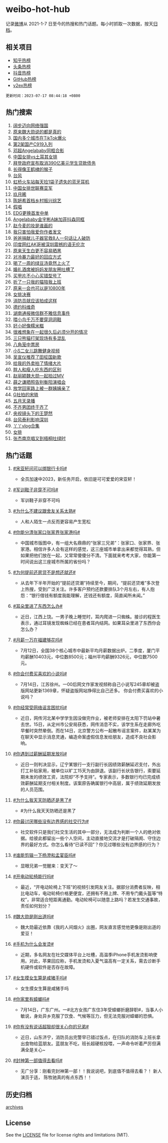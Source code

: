 # weibo-hot-hub

记录[微博](https://www.weibo.com)从 2021-1-7 日至今的热搜和热门话题。每小时抓取一次数据，按天[归档](archives)。

## 相关项目

- [知乎热榜](https://github.com/lonnyzhang423/zhihu-hot-hub)
- [头条热榜](https://github.com/lonnyzhang423/toutiao-hot-hub)
- [抖音热榜](https://github.com/lonnyzhang423/douyin-hot-hub)
- [GitHub热榜](https://github.com/lonnyzhang423/github-hot-hub)
- [v2ex热榜](https://github.com/lonnyzhang423/v2ex-hot-hub)


`更新时间：2023-07-17 08:44:18 +0800`

## 热门搜索

1. [阔步迈向网络强国](https://m.weibo.cn/search?containerid=100103type%3D1%26t%3D10%26q%3D%23%E9%98%94%E6%AD%A5%E8%BF%88%E5%90%91%E7%BD%91%E7%BB%9C%E5%BC%BA%E5%9B%BD%23&stream_entry_id=51&isnewpage=1&extparam=seat%3D1%26stream_entry_id%3D51%26pos%3D0%26c_type%3D51%26dgr%3D0%26filter_type%3Drealtimehot%26cate%3D10103%26display_time%3D1689554656%26pre_seqid%3D1689554656382919712158&luicode=10000011&lfid=106003type%253D25%2526t%253D3%2526disable_hot%253D1%2526filter_type%253Drealtimehot)
1. [原来魏大勋说的都是真的](https://m.weibo.cn/search?containerid=100103type%3D1%26t%3D10%26q%3D%23%E5%8E%9F%E6%9D%A5%E9%AD%8F%E5%A4%A7%E5%8B%8B%E8%AF%B4%E7%9A%84%E9%83%BD%E6%98%AF%E7%9C%9F%E7%9A%84%23&stream_entry_id=31&isnewpage=1&extparam=seat%3D1%26stream_entry_id%3D31%26flag%3D2%26c_type%3D31%26filter_type%3Drealtimehot%26lcate%3D5001%26realpos%3D1%26pos%3D0%26q%3D%2523%25E5%258E%259F%25E6%259D%25A5%25E9%25AD%258F%25E5%25A4%25A7%25E5%258B%258B%25E8%25AF%25B4%25E7%259A%2584%25E9%2583%25BD%25E6%2598%25AF%25E7%259C%259F%25E7%259A%2584%2523%26dgr%3D0%26band_rank%3D1%26cate%3D5001%26display_time%3D1689554656%26pre_seqid%3D1689554656382919712158&luicode=10000011&lfid=106003type%253D25%2526t%253D3%2526disable_hot%253D1%2526filter_type%253Drealtimehot)
1. [国内多个城市在TikTok爆火](https://m.weibo.cn/search?containerid=100103type%3D1%26t%3D10%26q%3D%23%E5%9B%BD%E5%86%85%E5%A4%9A%E4%B8%AA%E5%9F%8E%E5%B8%82%E5%9C%A8TikTok%E7%88%86%E7%81%AB%23&stream_entry_id=31&isnewpage=1&extparam=seat%3D1%26stream_entry_id%3D31%26flag%3D1%26c_type%3D31%26filter_type%3Drealtimehot%26lcate%3D5001%26realpos%3D2%26pos%3D1%26q%3D%2523%25E5%259B%25BD%25E5%2586%2585%25E5%25A4%259A%25E4%25B8%25AA%25E5%259F%258E%25E5%25B8%2582%25E5%259C%25A8TikTok%25E7%2588%2586%25E7%2581%25AB%2523%26dgr%3D0%26band_rank%3D2%26cate%3D5001%26display_time%3D1689554656%26pre_seqid%3D1689554656382919712158&luicode=10000011&lfid=106003type%253D25%2526t%253D3%2526disable_hot%253D1%2526filter_type%253Drealtimehot)
1. [第2架国产C919入列](https://m.weibo.cn/search?containerid=100103type%3D1%26t%3D10%26q%3D%23%E7%AC%AC2%E6%9E%B6%E5%9B%BD%E4%BA%A7C919%E5%85%A5%E5%88%97%23&stream_entry_id=31&isnewpage=1&extparam=seat%3D1%26stream_entry_id%3D31%26flag%3D0%26c_type%3D31%26filter_type%3Drealtimehot%26lcate%3D5001%26realpos%3D3%26pos%3D2%26q%3D%2523%25E7%25AC%25AC2%25E6%259E%25B6%25E5%259B%25BD%25E4%25BA%25A7C919%25E5%2585%25A5%25E5%2588%2597%2523%26dgr%3D0%26band_rank%3D3%26cate%3D5001%26display_time%3D1689554656%26pre_seqid%3D1689554656382919712158&luicode=10000011&lfid=106003type%253D25%2526t%253D3%2526disable_hot%253D1%2526filter_type%253Drealtimehot)
1. [邓超Angelababy同框合影](https://m.weibo.cn/search?containerid=100103type%3D1%26t%3D10%26q%3D%23%E9%82%93%E8%B6%85Angelababy%E5%90%8C%E6%A1%86%E5%90%88%E5%BD%B1%23&stream_entry_id=31&isnewpage=1&extparam=seat%3D1%26stream_entry_id%3D31%26flag%3D1%26c_type%3D31%26filter_type%3Drealtimehot%26lcate%3D5001%26realpos%3D4%26pos%3D3%26q%3D%2523%25E9%2582%2593%25E8%25B6%2585Angelababy%25E5%2590%258C%25E6%25A1%2586%25E5%2590%2588%25E5%25BD%25B1%2523%26dgr%3D0%26band_rank%3D4%26cate%3D5001%26display_time%3D1689554656%26pre_seqid%3D1689554656382919712158&luicode=10000011&lfid=106003type%253D25%2526t%253D3%2526disable_hot%253D1%2526filter_type%253Drealtimehot)
1. [中国女排vs土耳其女排](https://m.weibo.cn/search?containerid=100103type%3D1%26t%3D10%26q%3D%23%E4%B8%AD%E5%9B%BD%E5%A5%B3%E6%8E%92vs%E5%9C%9F%E8%80%B3%E5%85%B6%E5%A5%B3%E6%8E%92%23&stream_entry_id=31&isnewpage=1&extparam=seat%3D1%26stream_entry_id%3D31%26flag%3D0%26c_type%3D31%26filter_type%3Drealtimehot%26lcate%3D5001%26realpos%3D5%26pos%3D4%26q%3D%2523%25E4%25B8%25AD%25E5%259B%25BD%25E5%25A5%25B3%25E6%258E%2592vs%25E5%259C%259F%25E8%2580%25B3%25E5%2585%25B6%25E5%25A5%25B3%25E6%258E%2592%2523%26dgr%3D0%26band_rank%3D5%26cate%3D5001%26display_time%3D1689554656%26pre_seqid%3D1689554656382919712158&luicode=10000011&lfid=106003type%253D25%2526t%253D3%2526disable_hot%253D1%2526filter_type%253Drealtimehot)
1. [拜登政府宣布取消390亿美元学生贷款债务](https://m.weibo.cn/search?containerid=100103type%3D1%26t%3D10%26q%3D%23%E6%8B%9C%E7%99%BB%E6%94%BF%E5%BA%9C%E5%AE%A3%E5%B8%83%E5%8F%96%E6%B6%88390%E4%BA%BF%E7%BE%8E%E5%85%83%E5%AD%A6%E7%94%9F%E8%B4%B7%E6%AC%BE%E5%80%BA%E5%8A%A1%23&stream_entry_id=31&isnewpage=1&extparam=seat%3D1%26stream_entry_id%3D31%26flag%3D2%26c_type%3D31%26filter_type%3Drealtimehot%26lcate%3D5001%26realpos%3D6%26pos%3D5%26q%3D%2523%25E6%258B%259C%25E7%2599%25BB%25E6%2594%25BF%25E5%25BA%259C%25E5%25AE%25A3%25E5%25B8%2583%25E5%258F%2596%25E6%25B6%2588390%25E4%25BA%25BF%25E7%25BE%258E%25E5%2585%2583%25E5%25AD%25A6%25E7%2594%259F%25E8%25B4%25B7%25E6%25AC%25BE%25E5%2580%25BA%25E5%258A%25A1%2523%26dgr%3D0%26band_rank%3D6%26cate%3D5001%26display_time%3D1689554656%26pre_seqid%3D1689554656382919712158&luicode=10000011&lfid=106003type%253D25%2526t%253D3%2526disable_hot%253D1%2526filter_type%253Drealtimehot)
1. [长得像王鹤棣的猴子](https://m.weibo.cn/search?containerid=100103type%3D1%26t%3D10%26q%3D%23%E9%95%BF%E5%BE%97%E5%83%8F%E7%8E%8B%E9%B9%A4%E6%A3%A3%E7%9A%84%E7%8C%B4%E5%AD%90%23&stream_entry_id=31&isnewpage=1&extparam=seat%3D1%26stream_entry_id%3D31%26flag%3D1%26c_type%3D31%26filter_type%3Drealtimehot%26lcate%3D5001%26realpos%3D7%26pos%3D6%26q%3D%2523%25E9%2595%25BF%25E5%25BE%2597%25E5%2583%258F%25E7%258E%258B%25E9%25B9%25A4%25E6%25A3%25A3%25E7%259A%2584%25E7%258C%25B4%25E5%25AD%2590%2523%26dgr%3D0%26band_rank%3D7%26cate%3D5001%26display_time%3D1689554656%26pre_seqid%3D1689554656382919712158&luicode=10000011&lfid=106003type%253D25%2526t%253D3%2526disable_hot%253D1%2526filter_type%253Drealtimehot)
1. [台风](https://m.weibo.cn/search?containerid=100103type%3D1%26t%3D10%26q%3D%E5%8F%B0%E9%A3%8E&stream_entry_id=31&isnewpage=1&extparam=seat%3D1%26stream_entry_id%3D31%26flag%3D1%26c_type%3D31%26filter_type%3Drealtimehot%26lcate%3D5001%26realpos%3D8%26pos%3D7%26q%3D%25E5%258F%25B0%25E9%25A3%258E%26dgr%3D0%26band_rank%3D8%26cate%3D5001%26display_time%3D1689554656%26pre_seqid%3D1689554656382919712158&luicode=10000011&lfid=106003type%253D25%2526t%253D3%2526disable_hot%253D1%2526filter_type%253Drealtimehot)
1. [虹桥火车站每天捡1袋子遗失的蓝牙耳机](https://m.weibo.cn/search?containerid=100103type%3D1%26t%3D10%26q%3D%23%E8%99%B9%E6%A1%A5%E7%81%AB%E8%BD%A6%E7%AB%99%E6%AF%8F%E5%A4%A9%E6%8D%A11%E8%A2%8B%E5%AD%90%E9%81%97%E5%A4%B1%E7%9A%84%E8%93%9D%E7%89%99%E8%80%B3%E6%9C%BA%23&stream_entry_id=31&isnewpage=1&extparam=seat%3D1%26stream_entry_id%3D31%26flag%3D0%26c_type%3D31%26filter_type%3Drealtimehot%26lcate%3D5001%26realpos%3D9%26pos%3D8%26q%3D%2523%25E8%2599%25B9%25E6%25A1%25A5%25E7%2581%25AB%25E8%25BD%25A6%25E7%25AB%2599%25E6%25AF%258F%25E5%25A4%25A9%25E6%258D%25A11%25E8%25A2%258B%25E5%25AD%2590%25E9%2581%2597%25E5%25A4%25B1%25E7%259A%2584%25E8%2593%259D%25E7%2589%2599%25E8%2580%25B3%25E6%259C%25BA%2523%26dgr%3D0%26band_rank%3D9%26cate%3D5001%26display_time%3D1689554656%26pre_seqid%3D1689554656382919712158&luicode=10000011&lfid=106003type%253D25%2526t%253D3%2526disable_hot%253D1%2526filter_type%253Drealtimehot)
1. [中国女排世联赛亚军](https://m.weibo.cn/search?containerid=100103type%3D1%26t%3D10%26q%3D%23%E4%B8%AD%E5%9B%BD%E5%A5%B3%E6%8E%92%E4%B8%96%E8%81%94%E8%B5%9B%E4%BA%9A%E5%86%9B%23&stream_entry_id=31&isnewpage=1&extparam=seat%3D1%26stream_entry_id%3D31%26flag%3D1%26c_type%3D31%26filter_type%3Drealtimehot%26lcate%3D5001%26realpos%3D10%26pos%3D9%26q%3D%2523%25E4%25B8%25AD%25E5%259B%25BD%25E5%25A5%25B3%25E6%258E%2592%25E4%25B8%2596%25E8%2581%2594%25E8%25B5%259B%25E4%25BA%259A%25E5%2586%259B%2523%26dgr%3D0%26band_rank%3D10%26cate%3D5001%26display_time%3D1689554656%26pre_seqid%3D1689554656382919712158&luicode=10000011&lfid=106003type%253D25%2526t%253D3%2526disable_hot%253D1%2526filter_type%253Drealtimehot)
1. [玖月晞](https://m.weibo.cn/search?containerid=100103type%3D1%26t%3D10%26q%3D%E7%8E%96%E6%9C%88%E6%99%9E&stream_entry_id=31&isnewpage=1&extparam=seat%3D1%26stream_entry_id%3D31%26flag%3D1%26c_type%3D31%26filter_type%3Drealtimehot%26lcate%3D5001%26realpos%3D11%26pos%3D10%26q%3D%25E7%258E%2596%25E6%259C%2588%25E6%2599%259E%26dgr%3D0%26band_rank%3D11%26cate%3D5001%26display_time%3D1689554656%26pre_seqid%3D1689554656382919712158&luicode=10000011&lfid=106003type%253D25%2526t%253D3%2526disable_hot%253D1%2526filter_type%253Drealtimehot)
1. [陈妍希首档乡村振兴综艺](https://m.weibo.cn/search?containerid=100103type%3D1%26t%3D10%26q%3D%23%E9%99%88%E5%A6%8D%E5%B8%8C%E9%A6%96%E6%A1%A3%E4%B9%A1%E6%9D%91%E6%8C%AF%E5%85%B4%E7%BB%BC%E8%89%BA%23&stream_entry_id=31&isnewpage=1&extparam=seat%3D1%26stream_entry_id%3D31%26flag%3D1%26c_type%3D31%26filter_type%3Drealtimehot%26lcate%3D5001%26realpos%3D12%26pos%3D11%26q%3D%2523%25E9%2599%2588%25E5%25A6%258D%25E5%25B8%258C%25E9%25A6%2596%25E6%25A1%25A3%25E4%25B9%25A1%25E6%259D%2591%25E6%258C%25AF%25E5%2585%25B4%25E7%25BB%25BC%25E8%2589%25BA%2523%26dgr%3D0%26band_rank%3D12%26cate%3D5001%26display_time%3D1689554656%26pre_seqid%3D1689554656382919712158&luicode=10000011&lfid=106003type%253D25%2526t%253D3%2526disable_hot%253D1%2526filter_type%253Drealtimehot)
1. [假唱](https://m.weibo.cn/search?containerid=100103type%3D1%26t%3D10%26q%3D%E5%81%87%E5%94%B1&stream_entry_id=31&isnewpage=1&extparam=seat%3D1%26stream_entry_id%3D31%26flag%3D2%26c_type%3D31%26filter_type%3Drealtimehot%26lcate%3D5001%26realpos%3D13%26pos%3D12%26q%3D%25E5%2581%2587%25E5%2594%25B1%26dgr%3D0%26band_rank%3D13%26cate%3D5001%26display_time%3D1689554656%26pre_seqid%3D1689554656382919712158&luicode=10000011&lfid=106003type%253D25%2526t%253D3%2526disable_hot%253D1%2526filter_type%253Drealtimehot)
1. [EDG更换首发中单](https://m.weibo.cn/search?containerid=100103type%3D1%26t%3D10%26q%3D%23EDG%E6%9B%B4%E6%8D%A2%E9%A6%96%E5%8F%91%E4%B8%AD%E5%8D%95%23&stream_entry_id=31&isnewpage=1&extparam=seat%3D1%26stream_entry_id%3D31%26flag%3D1%26c_type%3D31%26filter_type%3Drealtimehot%26lcate%3D5001%26realpos%3D14%26pos%3D13%26q%3D%2523EDG%25E6%259B%25B4%25E6%258D%25A2%25E9%25A6%2596%25E5%258F%2591%25E4%25B8%25AD%25E5%258D%2595%2523%26dgr%3D0%26band_rank%3D14%26cate%3D5001%26display_time%3D1689554656%26pre_seqid%3D1689554656382919712158&luicode=10000011&lfid=106003type%253D25%2526t%253D3%2526disable_hot%253D1%2526filter_type%253Drealtimehot)
1. [Angelababy金宇彬A妹加菲抖森同框](https://m.weibo.cn/search?containerid=100103type%3D1%26t%3D10%26q%3D%23Angelababy%E9%87%91%E5%AE%87%E5%BD%ACA%E5%A6%B9%E5%8A%A0%E8%8F%B2%E6%8A%96%E6%A3%AE%E5%90%8C%E6%A1%86%23&stream_entry_id=31&isnewpage=1&extparam=seat%3D1%26stream_entry_id%3D31%26flag%3D1%26c_type%3D31%26filter_type%3Drealtimehot%26lcate%3D5001%26realpos%3D15%26pos%3D14%26q%3D%2523Angelababy%25E9%2587%2591%25E5%25AE%2587%25E5%25BD%25ACA%25E5%25A6%25B9%25E5%258A%25A0%25E8%258F%25B2%25E6%258A%2596%25E6%25A3%25AE%25E5%2590%258C%25E6%25A1%2586%2523%26dgr%3D0%26band_rank%3D15%26cate%3D5001%26display_time%3D1689554656%26pre_seqid%3D1689554656382919712158&luicode=10000011&lfid=106003type%253D25%2526t%253D3%2526disable_hot%253D1%2526filter_type%253Drealtimehot)
1. [赵今麦的妆是谁画的](https://m.weibo.cn/search?containerid=100103type%3D1%26t%3D10%26q%3D%E8%B5%B5%E4%BB%8A%E9%BA%A6%E7%9A%84%E5%A6%86%E6%98%AF%E8%B0%81%E7%94%BB%E7%9A%84&stream_entry_id=31&isnewpage=1&extparam=seat%3D1%26stream_entry_id%3D31%26flag%3D0%26c_type%3D31%26filter_type%3Drealtimehot%26lcate%3D5001%26realpos%3D16%26pos%3D15%26q%3D%25E8%25B5%25B5%25E4%25BB%258A%25E9%25BA%25A6%25E7%259A%2584%25E5%25A6%2586%25E6%2598%25AF%25E8%25B0%2581%25E7%2594%25BB%25E7%259A%2584%26dgr%3D0%26band_rank%3D16%26cate%3D5001%26display_time%3D1689554656%26pre_seqid%3D1689554656382919712158&luicode=10000011&lfid=106003type%253D25%2526t%253D3%2526disable_hot%253D1%2526filter_type%253Drealtimehot)
1. [我只害怕我爱你作者发文](https://m.weibo.cn/search?containerid=100103type%3D1%26t%3D10%26q%3D%23%E6%88%91%E5%8F%AA%E5%AE%B3%E6%80%95%E6%88%91%E7%88%B1%E4%BD%A0%E4%BD%9C%E8%80%85%E5%8F%91%E6%96%87%23&stream_entry_id=31&isnewpage=1&extparam=seat%3D1%26stream_entry_id%3D31%26flag%3D1%26c_type%3D31%26filter_type%3Drealtimehot%26lcate%3D5001%26realpos%3D17%26pos%3D16%26q%3D%2523%25E6%2588%2591%25E5%258F%25AA%25E5%25AE%25B3%25E6%2580%2595%25E6%2588%2591%25E7%2588%25B1%25E4%25BD%25A0%25E4%25BD%259C%25E8%2580%2585%25E5%258F%2591%25E6%2596%2587%2523%26dgr%3D0%26band_rank%3D17%26cate%3D5001%26display_time%3D1689554656%26pre_seqid%3D1689554656382919712158&luicode=10000011&lfid=106003type%253D25%2526t%253D3%2526disable_hot%253D1%2526filter_type%253Drealtimehot)
1. [爸爸捐献儿子器官救8人一句话让人破防](https://m.weibo.cn/search?containerid=100103type%3D1%26t%3D10%26q%3D%23%E7%88%B8%E7%88%B8%E6%8D%90%E7%8C%AE%E5%84%BF%E5%AD%90%E5%99%A8%E5%AE%98%E6%95%918%E4%BA%BA%E4%B8%80%E5%8F%A5%E8%AF%9D%E8%AE%A9%E4%BA%BA%E7%A0%B4%E9%98%B2%23&stream_entry_id=31&isnewpage=1&extparam=seat%3D1%26stream_entry_id%3D31%26flag%3D32768%26c_type%3D31%26filter_type%3Drealtimehot%26lcate%3D5001%26realpos%3D18%26pos%3D17%26q%3D%2523%25E7%2588%25B8%25E7%2588%25B8%25E6%258D%2590%25E7%258C%25AE%25E5%2584%25BF%25E5%25AD%2590%25E5%2599%25A8%25E5%25AE%2598%25E6%2595%25918%25E4%25BA%25BA%25E4%25B8%2580%25E5%258F%25A5%25E8%25AF%259D%25E8%25AE%25A9%25E4%25BA%25BA%25E7%25A0%25B4%25E9%2598%25B2%2523%26dgr%3D0%26band_rank%3D18%26cate%3D5001%26display_time%3D1689554656%26pre_seqid%3D1689554656382919712158&luicode=10000011&lfid=106003type%253D25%2526t%253D3%2526disable_hot%253D1%2526filter_type%253Drealtimehot)
1. [印度网红AK哥被深圳震撼的语无伦次](https://m.weibo.cn/search?containerid=100103type%3D1%26t%3D10%26q%3D%E5%8D%B0%E5%BA%A6%E7%BD%91%E7%BA%A2AK%E5%93%A5%E8%A2%AB%E6%B7%B1%E5%9C%B3%E9%9C%87%E6%92%BC%E7%9A%84%E8%AF%AD%E6%97%A0%E4%BC%A6%E6%AC%A1&stream_entry_id=31&isnewpage=1&extparam=seat%3D1%26stream_entry_id%3D31%26flag%3D0%26c_type%3D31%26filter_type%3Drealtimehot%26lcate%3D5001%26realpos%3D19%26pos%3D18%26q%3D%25E5%258D%25B0%25E5%25BA%25A6%25E7%25BD%2591%25E7%25BA%25A2AK%25E5%2593%25A5%25E8%25A2%25AB%25E6%25B7%25B1%25E5%259C%25B3%25E9%259C%2587%25E6%2592%25BC%25E7%259A%2584%25E8%25AF%25AD%25E6%2597%25A0%25E4%25BC%25A6%25E6%25AC%25A1%26dgr%3D0%26band_rank%3D19%26cate%3D5001%26display_time%3D1689554656%26pre_seqid%3D1689554656382919712158&luicode=10000011&lfid=106003type%253D25%2526t%253D3%2526disable_hot%253D1%2526filter_type%253Drealtimehot)
1. [原来天生白更不容易晒黑](https://m.weibo.cn/search?containerid=100103type%3D1%26t%3D10%26q%3D%23%E5%8E%9F%E6%9D%A5%E5%A4%A9%E7%94%9F%E7%99%BD%E6%9B%B4%E4%B8%8D%E5%AE%B9%E6%98%93%E6%99%92%E9%BB%91%23&stream_entry_id=31&isnewpage=1&extparam=seat%3D1%26stream_entry_id%3D31%26flag%3D1%26c_type%3D31%26filter_type%3Drealtimehot%26lcate%3D5001%26realpos%3D20%26pos%3D19%26q%3D%2523%25E5%258E%259F%25E6%259D%25A5%25E5%25A4%25A9%25E7%2594%259F%25E7%2599%25BD%25E6%259B%25B4%25E4%25B8%258D%25E5%25AE%25B9%25E6%2598%2593%25E6%2599%2592%25E9%25BB%2591%2523%26dgr%3D0%26band_rank%3D20%26cate%3D5001%26display_time%3D1689554656%26pre_seqid%3D1689554656382919712158&luicode=10000011&lfid=106003type%253D25%2526t%253D3%2526disable_hot%253D1%2526filter_type%253Drealtimehot)
1. [对冷暴力最好的回应方式](https://m.weibo.cn/search?containerid=100103type%3D1%26t%3D10%26q%3D%E5%AF%B9%E5%86%B7%E6%9A%B4%E5%8A%9B%E6%9C%80%E5%A5%BD%E7%9A%84%E5%9B%9E%E5%BA%94%E6%96%B9%E5%BC%8F&stream_entry_id=31&isnewpage=1&extparam=seat%3D1%26stream_entry_id%3D31%26flag%3D0%26c_type%3D31%26filter_type%3Drealtimehot%26lcate%3D5001%26realpos%3D21%26pos%3D20%26q%3D%25E5%25AF%25B9%25E5%2586%25B7%25E6%259A%25B4%25E5%258A%259B%25E6%259C%2580%25E5%25A5%25BD%25E7%259A%2584%25E5%259B%259E%25E5%25BA%2594%25E6%2596%25B9%25E5%25BC%258F%26dgr%3D0%26band_rank%3D21%26cate%3D5001%26display_time%3D1689554656%26pre_seqid%3D1689554656382919712158&luicode=10000011&lfid=106003type%253D25%2526t%253D3%2526disable_hot%253D1%2526filter_type%253Drealtimehot)
1. [喝了一周的绿豆汤竟然上火了](https://m.weibo.cn/search?containerid=100103type%3D1%26t%3D10%26q%3D%23%E5%96%9D%E4%BA%86%E4%B8%80%E5%91%A8%E7%9A%84%E7%BB%BF%E8%B1%86%E6%B1%A4%E7%AB%9F%E7%84%B6%E4%B8%8A%E7%81%AB%E4%BA%86%23&stream_entry_id=31&isnewpage=1&extparam=seat%3D1%26stream_entry_id%3D31%26flag%3D1%26c_type%3D31%26filter_type%3Drealtimehot%26lcate%3D5001%26realpos%3D22%26pos%3D21%26q%3D%2523%25E5%2596%259D%25E4%25BA%2586%25E4%25B8%2580%25E5%2591%25A8%25E7%259A%2584%25E7%25BB%25BF%25E8%25B1%2586%25E6%25B1%25A4%25E7%25AB%259F%25E7%2584%25B6%25E4%25B8%258A%25E7%2581%25AB%25E4%25BA%2586%2523%26dgr%3D0%26band_rank%3D22%26cate%3D5001%26display_time%3D1689554656%26pre_seqid%3D1689554656382919712158&luicode=10000011&lfid=106003type%253D25%2526t%253D3%2526disable_hot%253D1%2526filter_type%253Drealtimehot)
1. [婚礼酒席被妈妈发朋友圈吐槽了](https://m.weibo.cn/search?containerid=100103type%3D1%26t%3D10%26q%3D%23%E5%A9%9A%E7%A4%BC%E9%85%92%E5%B8%AD%E8%A2%AB%E5%A6%88%E5%A6%88%E5%8F%91%E6%9C%8B%E5%8F%8B%E5%9C%88%E5%90%90%E6%A7%BD%E4%BA%86%23&stream_entry_id=31&isnewpage=1&extparam=seat%3D1%26stream_entry_id%3D31%26flag%3D1%26c_type%3D31%26filter_type%3Drealtimehot%26lcate%3D5001%26realpos%3D23%26pos%3D22%26q%3D%2523%25E5%25A9%259A%25E7%25A4%25BC%25E9%2585%2592%25E5%25B8%25AD%25E8%25A2%25AB%25E5%25A6%2588%25E5%25A6%2588%25E5%258F%2591%25E6%259C%258B%25E5%258F%258B%25E5%259C%2588%25E5%2590%2590%25E6%25A7%25BD%25E4%25BA%2586%2523%26dgr%3D0%26band_rank%3D23%26cate%3D5001%26display_time%3D1689554656%26pre_seqid%3D1689554656382919712158&luicode=10000011&lfid=106003type%253D25%2526t%253D3%2526disable_hot%253D1%2526filter_type%253Drealtimehot)
1. [买甲片不小心买错型号了](https://m.weibo.cn/search?containerid=100103type%3D1%26t%3D10%26q%3D%23%E4%B9%B0%E7%94%B2%E7%89%87%E4%B8%8D%E5%B0%8F%E5%BF%83%E4%B9%B0%E9%94%99%E5%9E%8B%E5%8F%B7%E4%BA%86%23&stream_entry_id=31&isnewpage=1&extparam=seat%3D1%26stream_entry_id%3D31%26flag%3D1%26c_type%3D31%26filter_type%3Drealtimehot%26lcate%3D5001%26realpos%3D24%26pos%3D23%26q%3D%2523%25E4%25B9%25B0%25E7%2594%25B2%25E7%2589%2587%25E4%25B8%258D%25E5%25B0%258F%25E5%25BF%2583%25E4%25B9%25B0%25E9%2594%2599%25E5%259E%258B%25E5%258F%25B7%25E4%25BA%2586%2523%26dgr%3D0%26band_rank%3D24%26cate%3D5001%26display_time%3D1689554656%26pre_seqid%3D1689554656382919712158&luicode=10000011&lfid=106003type%253D25%2526t%253D3%2526disable_hot%253D1%2526filter_type%253Drealtimehot)
1. [折了一只我的猫陪我上班](https://m.weibo.cn/search?containerid=100103type%3D1%26t%3D10%26q%3D%23%E6%8A%98%E4%BA%86%E4%B8%80%E5%8F%AA%E6%88%91%E7%9A%84%E7%8C%AB%E9%99%AA%E6%88%91%E4%B8%8A%E7%8F%AD%23&stream_entry_id=31&isnewpage=1&extparam=seat%3D1%26stream_entry_id%3D31%26flag%3D1%26c_type%3D31%26filter_type%3Drealtimehot%26lcate%3D5001%26realpos%3D25%26pos%3D24%26q%3D%2523%25E6%258A%2598%25E4%25BA%2586%25E4%25B8%2580%25E5%258F%25AA%25E6%2588%2591%25E7%259A%2584%25E7%258C%25AB%25E9%2599%25AA%25E6%2588%2591%25E4%25B8%258A%25E7%258F%25AD%2523%26dgr%3D0%26band_rank%3D25%26cate%3D5001%26display_time%3D1689554656%26pre_seqid%3D1689554656382919712158&luicode=10000011&lfid=106003type%253D25%2526t%253D3%2526disable_hot%253D1%2526filter_type%253Drealtimehot)
1. [原来一会也可以是10800年](https://m.weibo.cn/search?containerid=100103type%3D1%26t%3D10%26q%3D%23%E5%8E%9F%E6%9D%A5%E4%B8%80%E4%BC%9A%E4%B9%9F%E5%8F%AF%E4%BB%A5%E6%98%AF10800%E5%B9%B4%23&stream_entry_id=31&isnewpage=1&extparam=seat%3D1%26stream_entry_id%3D31%26flag%3D1%26c_type%3D31%26filter_type%3Drealtimehot%26lcate%3D5001%26realpos%3D26%26pos%3D25%26q%3D%2523%25E5%258E%259F%25E6%259D%25A5%25E4%25B8%2580%25E4%25BC%259A%25E4%25B9%259F%25E5%258F%25AF%25E4%25BB%25A5%25E6%2598%25AF10800%25E5%25B9%25B4%2523%26dgr%3D0%26band_rank%3D26%26cate%3D5001%26display_time%3D1689554656%26pre_seqid%3D1689554656382919712158&luicode=10000011&lfid=106003type%253D25%2526t%253D3%2526disable_hot%253D1%2526filter_type%253Drealtimehot)
1. [女排决赛](https://m.weibo.cn/search?containerid=100103type%3D1%26t%3D10%26q%3D%E5%A5%B3%E6%8E%92%E5%86%B3%E8%B5%9B&stream_entry_id=31&isnewpage=1&extparam=seat%3D1%26stream_entry_id%3D31%26flag%3D1%26c_type%3D31%26filter_type%3Drealtimehot%26lcate%3D5001%26realpos%3D27%26pos%3D26%26q%3D%25E5%25A5%25B3%25E6%258E%2592%25E5%2586%25B3%25E8%25B5%259B%26dgr%3D0%26band_rank%3D27%26cate%3D5001%26display_time%3D1689554656%26pre_seqid%3D1689554656382919712158&luicode=10000011&lfid=106003type%253D25%2526t%253D3%2526disable_hot%253D1%2526filter_type%253Drealtimehot)
1. [消防员就应该拍成这样](https://m.weibo.cn/search?containerid=100103type%3D1%26t%3D10%26q%3D%E6%B6%88%E9%98%B2%E5%91%98%E5%B0%B1%E5%BA%94%E8%AF%A5%E6%8B%8D%E6%88%90%E8%BF%99%E6%A0%B7&stream_entry_id=31&isnewpage=1&extparam=seat%3D1%26stream_entry_id%3D31%26flag%3D0%26c_type%3D31%26filter_type%3Drealtimehot%26lcate%3D5001%26realpos%3D28%26pos%3D27%26q%3D%25E6%25B6%2588%25E9%2598%25B2%25E5%2591%2598%25E5%25B0%25B1%25E5%25BA%2594%25E8%25AF%25A5%25E6%258B%258D%25E6%2588%2590%25E8%25BF%2599%25E6%25A0%25B7%26dgr%3D0%26band_rank%3D28%26cate%3D5001%26display_time%3D1689554656%26pre_seqid%3D1689554656382919712158&luicode=10000011&lfid=106003type%253D25%2526t%253D3%2526disable_hot%253D1%2526filter_type%253Drealtimehot)
1. [德约科维奇](https://m.weibo.cn/search?containerid=100103type%3D1%26t%3D10%26q%3D%E5%BE%B7%E7%BA%A6%E7%A7%91%E7%BB%B4%E5%A5%87&stream_entry_id=31&isnewpage=1&extparam=seat%3D1%26stream_entry_id%3D31%26flag%3D1%26c_type%3D31%26filter_type%3Drealtimehot%26lcate%3D5001%26realpos%3D29%26pos%3D28%26q%3D%25E5%25BE%25B7%25E7%25BA%25A6%25E7%25A7%2591%25E7%25BB%25B4%25E5%25A5%2587%26dgr%3D0%26band_rank%3D29%26cate%3D5001%26display_time%3D1689554656%26pre_seqid%3D1689554656382919712158&luicode=10000011&lfid=106003type%253D25%2526t%253D3%2526disable_hot%253D1%2526filter_type%253Drealtimehot)
1. [湖南通报微信群不雅信息事件](https://m.weibo.cn/search?containerid=100103type%3D1%26t%3D10%26q%3D%23%E6%B9%96%E5%8D%97%E9%80%9A%E6%8A%A5%E5%BE%AE%E4%BF%A1%E7%BE%A4%E4%B8%8D%E9%9B%85%E4%BF%A1%E6%81%AF%E4%BA%8B%E4%BB%B6%23&stream_entry_id=31&isnewpage=1&extparam=seat%3D1%26stream_entry_id%3D31%26flag%3D0%26c_type%3D31%26filter_type%3Drealtimehot%26lcate%3D5001%26realpos%3D30%26pos%3D29%26q%3D%2523%25E6%25B9%2596%25E5%258D%2597%25E9%2580%259A%25E6%258A%25A5%25E5%25BE%25AE%25E4%25BF%25A1%25E7%25BE%25A4%25E4%25B8%258D%25E9%259B%2585%25E4%25BF%25A1%25E6%2581%25AF%25E4%25BA%258B%25E4%25BB%25B6%2523%26dgr%3D0%26band_rank%3D30%26cate%3D5001%26display_time%3D1689554656%26pre_seqid%3D1689554656382919712158&luicode=10000011&lfid=106003type%253D25%2526t%253D3%2526disable_hot%253D1%2526filter_type%253Drealtimehot)
1. [喂小鸟千万不要穿洞洞鞋](https://m.weibo.cn/search?containerid=100103type%3D1%26t%3D10%26q%3D%23%E5%96%82%E5%B0%8F%E9%B8%9F%E5%8D%83%E4%B8%87%E4%B8%8D%E8%A6%81%E7%A9%BF%E6%B4%9E%E6%B4%9E%E9%9E%8B%23&stream_entry_id=31&isnewpage=1&extparam=seat%3D1%26stream_entry_id%3D31%26flag%3D1%26c_type%3D31%26filter_type%3Drealtimehot%26lcate%3D5001%26realpos%3D31%26pos%3D30%26q%3D%2523%25E5%2596%2582%25E5%25B0%258F%25E9%25B8%259F%25E5%258D%2583%25E4%25B8%2587%25E4%25B8%258D%25E8%25A6%2581%25E7%25A9%25BF%25E6%25B4%259E%25E6%25B4%259E%25E9%259E%258B%2523%26dgr%3D0%26band_rank%3D31%26cate%3D5001%26display_time%3D1689554656%26pre_seqid%3D1689554656382919712158&luicode=10000011&lfid=106003type%253D25%2526t%253D3%2526disable_hot%253D1%2526filter_type%253Drealtimehot)
1. [好小好像糯米糍](https://m.weibo.cn/search?containerid=100103type%3D1%26t%3D10%26q%3D%E5%A5%BD%E5%B0%8F%E5%A5%BD%E5%83%8F%E7%B3%AF%E7%B1%B3%E7%B3%8D&stream_entry_id=31&isnewpage=1&extparam=seat%3D1%26stream_entry_id%3D31%26flag%3D1%26c_type%3D31%26filter_type%3Drealtimehot%26lcate%3D5001%26realpos%3D32%26pos%3D31%26q%3D%25E5%25A5%25BD%25E5%25B0%258F%25E5%25A5%25BD%25E5%2583%258F%25E7%25B3%25AF%25E7%25B1%25B3%25E7%25B3%258D%26dgr%3D0%26band_rank%3D32%26cate%3D5001%26display_time%3D1689554656%26pre_seqid%3D1689554656382919712158&luicode=10000011&lfid=106003type%253D25%2526t%253D3%2526disable_hot%253D1%2526filter_type%253Drealtimehot)
1. [很难想象在一起很久后必须分开的情况](https://m.weibo.cn/search?containerid=100103type%3D1%26t%3D10%26q%3D%E5%BE%88%E9%9A%BE%E6%83%B3%E8%B1%A1%E5%9C%A8%E4%B8%80%E8%B5%B7%E5%BE%88%E4%B9%85%E5%90%8E%E5%BF%85%E9%A1%BB%E5%88%86%E5%BC%80%E7%9A%84%E6%83%85%E5%86%B5&stream_entry_id=31&isnewpage=1&extparam=seat%3D1%26stream_entry_id%3D31%26flag%3D0%26c_type%3D31%26filter_type%3Drealtimehot%26lcate%3D5001%26realpos%3D33%26pos%3D32%26q%3D%25E5%25BE%2588%25E9%259A%25BE%25E6%2583%25B3%25E8%25B1%25A1%25E5%259C%25A8%25E4%25B8%2580%25E8%25B5%25B7%25E5%25BE%2588%25E4%25B9%2585%25E5%2590%258E%25E5%25BF%2585%25E9%25A1%25BB%25E5%2588%2586%25E5%25BC%2580%25E7%259A%2584%25E6%2583%2585%25E5%2586%25B5%26dgr%3D0%26band_rank%3D33%26cate%3D5001%26display_time%3D1689554656%26pre_seqid%3D1689554656382919712158&luicode=10000011&lfid=106003type%253D25%2526t%253D3%2526disable_hot%253D1%2526filter_type%253Drealtimehot)
1. [三只熊猫打架现场有多混乱](https://m.weibo.cn/search?containerid=100103type%3D1%26t%3D10%26q%3D%23%E4%B8%89%E5%8F%AA%E7%86%8A%E7%8C%AB%E6%89%93%E6%9E%B6%E7%8E%B0%E5%9C%BA%E6%9C%89%E5%A4%9A%E6%B7%B7%E4%B9%B1%23&stream_entry_id=31&isnewpage=1&extparam=seat%3D1%26stream_entry_id%3D31%26flag%3D1%26c_type%3D31%26filter_type%3Drealtimehot%26lcate%3D5001%26realpos%3D34%26pos%3D33%26q%3D%2523%25E4%25B8%2589%25E5%258F%25AA%25E7%2586%258A%25E7%258C%25AB%25E6%2589%2593%25E6%259E%25B6%25E7%258E%25B0%25E5%259C%25BA%25E6%259C%2589%25E5%25A4%259A%25E6%25B7%25B7%25E4%25B9%25B1%2523%26dgr%3D0%26band_rank%3D34%26cate%3D5001%26display_time%3D1689554656%26pre_seqid%3D1689554656382919712158&luicode=10000011&lfid=106003type%253D25%2526t%253D3%2526disable_hot%253D1%2526filter_type%253Drealtimehot)
1. [八角笼中票房](https://m.weibo.cn/search?containerid=100103type%3D1%26t%3D10%26q%3D%E5%85%AB%E8%A7%92%E7%AC%BC%E4%B8%AD%E7%A5%A8%E6%88%BF&stream_entry_id=31&isnewpage=1&extparam=seat%3D1%26stream_entry_id%3D31%26flag%3D0%26c_type%3D31%26filter_type%3Drealtimehot%26lcate%3D5001%26realpos%3D35%26pos%3D34%26q%3D%25E5%2585%25AB%25E8%25A7%2592%25E7%25AC%25BC%25E4%25B8%25AD%25E7%25A5%25A8%25E6%2588%25BF%26dgr%3D0%26band_rank%3D35%26cate%3D5001%26display_time%3D1689554656%26pre_seqid%3D1689554656382919712158&luicode=10000011&lfid=106003type%253D25%2526t%253D3%2526disable_hot%253D1%2526filter_type%253Drealtimehot)
1. [小S二女儿跳舞健身视频](https://m.weibo.cn/search?containerid=100103type%3D1%26t%3D10%26q%3D%23%E5%B0%8FS%E4%BA%8C%E5%A5%B3%E5%84%BF%E8%B7%B3%E8%88%9E%E5%81%A5%E8%BA%AB%E8%A7%86%E9%A2%91%23&stream_entry_id=31&isnewpage=1&extparam=seat%3D1%26stream_entry_id%3D31%26flag%3D0%26c_type%3D31%26filter_type%3Drealtimehot%26lcate%3D5001%26realpos%3D36%26pos%3D35%26q%3D%2523%25E5%25B0%258FS%25E4%25BA%258C%25E5%25A5%25B3%25E5%2584%25BF%25E8%25B7%25B3%25E8%2588%259E%25E5%2581%25A5%25E8%25BA%25AB%25E8%25A7%2586%25E9%25A2%2591%2523%26dgr%3D0%26band_rank%3D36%26cate%3D5001%26display_time%3D1689554656%26pre_seqid%3D1689554656382919712158&luicode=10000011&lfid=106003type%253D25%2526t%253D3%2526disable_hot%253D1%2526filter_type%253Drealtimehot)
1. [吴宣仪推荐了田柾国新歌](https://m.weibo.cn/search?containerid=100103type%3D1%26t%3D10%26q%3D%23%E5%90%B4%E5%AE%A3%E4%BB%AA%E6%8E%A8%E8%8D%90%E4%BA%86%E7%94%B0%E6%9F%BE%E5%9B%BD%E6%96%B0%E6%AD%8C%23&stream_entry_id=31&isnewpage=1&extparam=seat%3D1%26stream_entry_id%3D31%26flag%3D1%26c_type%3D31%26filter_type%3Drealtimehot%26lcate%3D5001%26realpos%3D37%26pos%3D36%26q%3D%2523%25E5%2590%25B4%25E5%25AE%25A3%25E4%25BB%25AA%25E6%258E%25A8%25E8%258D%2590%25E4%25BA%2586%25E7%2594%25B0%25E6%259F%25BE%25E5%259B%25BD%25E6%2596%25B0%25E6%25AD%258C%2523%26dgr%3D0%26band_rank%3D37%26cate%3D5001%26display_time%3D1689554656%26pre_seqid%3D1689554656382919712158&luicode=10000011&lfid=106003type%253D25%2526t%253D3%2526disable_hot%253D1%2526filter_type%253Drealtimehot)
1. [给我的外卖拍了情绪大片](https://m.weibo.cn/search?containerid=100103type%3D1%26t%3D10%26q%3D%23%E7%BB%99%E6%88%91%E7%9A%84%E5%A4%96%E5%8D%96%E6%8B%8D%E4%BA%86%E6%83%85%E7%BB%AA%E5%A4%A7%E7%89%87%23&stream_entry_id=31&isnewpage=1&extparam=seat%3D1%26stream_entry_id%3D31%26flag%3D1%26c_type%3D31%26filter_type%3Drealtimehot%26lcate%3D5001%26realpos%3D38%26pos%3D37%26q%3D%2523%25E7%25BB%2599%25E6%2588%2591%25E7%259A%2584%25E5%25A4%2596%25E5%258D%2596%25E6%258B%258D%25E4%25BA%2586%25E6%2583%2585%25E7%25BB%25AA%25E5%25A4%25A7%25E7%2589%2587%2523%26dgr%3D0%26band_rank%3D38%26cate%3D5001%26display_time%3D1689554656%26pre_seqid%3D1689554656382919712158&luicode=10000011&lfid=106003type%253D25%2526t%253D3%2526disable_hot%253D1%2526filter_type%253Drealtimehot)
1. [胖人和瘦人吃东西的区别](https://m.weibo.cn/search?containerid=100103type%3D1%26t%3D10%26q%3D%23%E8%83%96%E4%BA%BA%E5%92%8C%E7%98%A6%E4%BA%BA%E5%90%83%E4%B8%9C%E8%A5%BF%E7%9A%84%E5%8C%BA%E5%88%AB%23&stream_entry_id=31&isnewpage=1&extparam=seat%3D1%26stream_entry_id%3D31%26flag%3D0%26c_type%3D31%26filter_type%3Drealtimehot%26lcate%3D5001%26realpos%3D39%26pos%3D38%26q%3D%2523%25E8%2583%2596%25E4%25BA%25BA%25E5%2592%258C%25E7%2598%25A6%25E4%25BA%25BA%25E5%2590%2583%25E4%25B8%259C%25E8%25A5%25BF%25E7%259A%2584%25E5%258C%25BA%25E5%2588%25AB%2523%26dgr%3D0%26band_rank%3D39%26cate%3D5001%26display_time%3D1689554656%26pre_seqid%3D1689554656382919712158&luicode=10000011&lfid=106003type%253D25%2526t%253D3%2526disable_hot%253D1%2526filter_type%253Drealtimehot)
1. [赵丽颖魏大勋一起拍过MV](https://m.weibo.cn/search?containerid=100103type%3D1%26t%3D10%26q%3D%23%E8%B5%B5%E4%B8%BD%E9%A2%96%E9%AD%8F%E5%A4%A7%E5%8B%8B%E4%B8%80%E8%B5%B7%E6%8B%8D%E8%BF%87MV%23&stream_entry_id=31&isnewpage=1&extparam=seat%3D1%26stream_entry_id%3D31%26flag%3D0%26c_type%3D31%26filter_type%3Drealtimehot%26lcate%3D5001%26realpos%3D40%26pos%3D39%26q%3D%2523%25E8%25B5%25B5%25E4%25B8%25BD%25E9%25A2%2596%25E9%25AD%258F%25E5%25A4%25A7%25E5%258B%258B%25E4%25B8%2580%25E8%25B5%25B7%25E6%258B%258D%25E8%25BF%2587MV%2523%26dgr%3D0%26band_rank%3D40%26cate%3D5001%26display_time%3D1689554656%26pre_seqid%3D1689554656382919712158&luicode=10000011&lfid=106003type%253D25%2526t%253D3%2526disable_hot%253D1%2526filter_type%253Drealtimehot)
1. [薛之谦晒照告别衡阳演唱会](https://m.weibo.cn/search?containerid=100103type%3D1%26t%3D10%26q%3D%23%E8%96%9B%E4%B9%8B%E8%B0%A6%E6%99%92%E7%85%A7%E5%91%8A%E5%88%AB%E8%A1%A1%E9%98%B3%E6%BC%94%E5%94%B1%E4%BC%9A%23&stream_entry_id=31&isnewpage=1&extparam=seat%3D1%26stream_entry_id%3D31%26flag%3D1%26c_type%3D31%26filter_type%3Drealtimehot%26lcate%3D5001%26realpos%3D41%26pos%3D40%26q%3D%2523%25E8%2596%259B%25E4%25B9%258B%25E8%25B0%25A6%25E6%2599%2592%25E7%2585%25A7%25E5%2591%258A%25E5%2588%25AB%25E8%25A1%25A1%25E9%2598%25B3%25E6%25BC%2594%25E5%2594%25B1%25E4%25BC%259A%2523%26dgr%3D0%26band_rank%3D41%26cate%3D5001%26display_time%3D1689554656%26pre_seqid%3D1689554656382919712158&luicode=10000011&lfid=106003type%253D25%2526t%253D3%2526disable_hot%253D1%2526filter_type%253Drealtimehot)
1. [放学回家路上被一群姨姨亲了](https://m.weibo.cn/search?containerid=100103type%3D1%26t%3D10%26q%3D%E6%94%BE%E5%AD%A6%E5%9B%9E%E5%AE%B6%E8%B7%AF%E4%B8%8A%E8%A2%AB%E4%B8%80%E7%BE%A4%E5%A7%A8%E5%A7%A8%E4%BA%B2%E4%BA%86&stream_entry_id=31&isnewpage=1&extparam=seat%3D1%26stream_entry_id%3D31%26flag%3D1%26c_type%3D31%26filter_type%3Drealtimehot%26lcate%3D5001%26realpos%3D42%26pos%3D41%26q%3D%25E6%2594%25BE%25E5%25AD%25A6%25E5%259B%259E%25E5%25AE%25B6%25E8%25B7%25AF%25E4%25B8%258A%25E8%25A2%25AB%25E4%25B8%2580%25E7%25BE%25A4%25E5%25A7%25A8%25E5%25A7%25A8%25E4%25BA%25B2%25E4%25BA%2586%26dgr%3D0%26band_rank%3D42%26cate%3D5001%26display_time%3D1689554656%26pre_seqid%3D1689554656382919712158&luicode=10000011&lfid=106003type%253D25%2526t%253D3%2526disable_hot%253D1%2526filter_type%253Drealtimehot)
1. [G社拍的宋轶](https://m.weibo.cn/search?containerid=100103type%3D1%26t%3D10%26q%3D%23G%E7%A4%BE%E6%8B%8D%E7%9A%84%E5%AE%8B%E8%BD%B6%23&stream_entry_id=31&isnewpage=1&extparam=seat%3D1%26stream_entry_id%3D31%26flag%3D0%26c_type%3D31%26filter_type%3Drealtimehot%26lcate%3D5001%26realpos%3D43%26pos%3D42%26q%3D%2523G%25E7%25A4%25BE%25E6%258B%258D%25E7%259A%2584%25E5%25AE%258B%25E8%25BD%25B6%2523%26dgr%3D0%26band_rank%3D43%26cate%3D5001%26display_time%3D1689554656%26pre_seqid%3D1689554656382919712158&luicode=10000011&lfid=106003type%253D25%2526t%253D3%2526disable_hot%253D1%2526filter_type%253Drealtimehot)
1. [五月天录播](https://m.weibo.cn/search?containerid=100103type%3D1%26t%3D10%26q%3D%E4%BA%94%E6%9C%88%E5%A4%A9%E5%BD%95%E6%92%AD&stream_entry_id=31&isnewpage=1&extparam=seat%3D1%26stream_entry_id%3D31%26flag%3D0%26c_type%3D31%26filter_type%3Drealtimehot%26lcate%3D5001%26realpos%3D44%26pos%3D43%26q%3D%25E4%25BA%2594%25E6%259C%2588%25E5%25A4%25A9%25E5%25BD%2595%25E6%2592%25AD%26dgr%3D0%26band_rank%3D44%26cate%3D5001%26display_time%3D1689554656%26pre_seqid%3D1689554656382919712158&luicode=10000011&lfid=106003type%253D25%2526t%253D3%2526disable_hot%253D1%2526filter_type%253Drealtimehot)
1. [不齐男团终于齐了](https://m.weibo.cn/search?containerid=100103type%3D1%26t%3D10%26q%3D%23%E4%B8%8D%E9%BD%90%E7%94%B7%E5%9B%A2%E7%BB%88%E4%BA%8E%E9%BD%90%E4%BA%86%23&stream_entry_id=31&isnewpage=1&extparam=seat%3D1%26stream_entry_id%3D31%26flag%3D0%26c_type%3D31%26filter_type%3Drealtimehot%26lcate%3D5001%26realpos%3D45%26pos%3D44%26q%3D%2523%25E4%25B8%258D%25E9%25BD%2590%25E7%2594%25B7%25E5%259B%25A2%25E7%25BB%2588%25E4%25BA%258E%25E9%25BD%2590%25E4%25BA%2586%2523%26dgr%3D0%26band_rank%3D45%26cate%3D5001%26display_time%3D1689554656%26pre_seqid%3D1689554656382919712158&luicode=10000011&lfid=106003type%253D25%2526t%253D3%2526disable_hot%253D1%2526filter_type%253Drealtimehot)
1. [央视镜头下的王楚然](https://m.weibo.cn/search?containerid=100103type%3D1%26t%3D10%26q%3D%23%E5%A4%AE%E8%A7%86%E9%95%9C%E5%A4%B4%E4%B8%8B%E7%9A%84%E7%8E%8B%E6%A5%9A%E7%84%B6%23&stream_entry_id=31&isnewpage=1&extparam=seat%3D1%26stream_entry_id%3D31%26flag%3D0%26c_type%3D31%26filter_type%3Drealtimehot%26lcate%3D5001%26realpos%3D46%26pos%3D45%26q%3D%2523%25E5%25A4%25AE%25E8%25A7%2586%25E9%2595%259C%25E5%25A4%25B4%25E4%25B8%258B%25E7%259A%2584%25E7%258E%258B%25E6%25A5%259A%25E7%2584%25B6%2523%26dgr%3D0%26band_rank%3D46%26cate%3D5001%26display_time%3D1689554656%26pre_seqid%3D1689554656382919712158&luicode=10000011&lfid=106003type%253D25%2526t%253D3%2526disable_hot%253D1%2526filter_type%253Drealtimehot)
1. [台风泰利影响深圳](https://m.weibo.cn/search?containerid=100103type%3D1%26t%3D10%26q%3D%23%E5%8F%B0%E9%A3%8E%E6%B3%B0%E5%88%A9%E5%BD%B1%E5%93%8D%E6%B7%B1%E5%9C%B3%23&stream_entry_id=31&isnewpage=1&extparam=seat%3D1%26stream_entry_id%3D31%26flag%3D1%26c_type%3D31%26filter_type%3Drealtimehot%26lcate%3D5001%26realpos%3D47%26pos%3D46%26q%3D%2523%25E5%258F%25B0%25E9%25A3%258E%25E6%25B3%25B0%25E5%2588%25A9%25E5%25BD%25B1%25E5%2593%258D%25E6%25B7%25B1%25E5%259C%25B3%2523%26dgr%3D0%26band_rank%3D47%26cate%3D5001%26display_time%3D1689554656%26pre_seqid%3D1689554656382919712158&luicode=10000011&lfid=106003type%253D25%2526t%253D3%2526disable_hot%253D1%2526filter_type%253Drealtimehot)
1. [丫丫vlog合集](https://m.weibo.cn/search?containerid=100103type%3D1%26t%3D10%26q%3D%23%E4%B8%AB%E4%B8%ABvlog%E5%90%88%E9%9B%86%23&stream_entry_id=31&isnewpage=1&extparam=seat%3D1%26stream_entry_id%3D31%26flag%3D1%26c_type%3D31%26filter_type%3Drealtimehot%26lcate%3D5001%26realpos%3D48%26pos%3D47%26q%3D%2523%25E4%25B8%25AB%25E4%25B8%25ABvlog%25E5%2590%2588%25E9%259B%2586%2523%26dgr%3D0%26band_rank%3D48%26cate%3D5001%26display_time%3D1689554656%26pre_seqid%3D1689554656382919712158&luicode=10000011&lfid=106003type%253D25%2526t%253D3%2526disable_hot%253D1%2526filter_type%253Drealtimehot)
1. [女排](https://m.weibo.cn/search?containerid=100103type%3D1%26t%3D10%26q%3D%E5%A5%B3%E6%8E%92&stream_entry_id=31&isnewpage=1&extparam=seat%3D1%26stream_entry_id%3D31%26flag%3D0%26c_type%3D31%26filter_type%3Drealtimehot%26lcate%3D5001%26realpos%3D49%26pos%3D48%26q%3D%25E5%25A5%25B3%25E6%258E%2592%26dgr%3D0%26band_rank%3D49%26cate%3D5001%26display_time%3D1689554656%26pre_seqid%3D1689554656382919712158&luicode=10000011&lfid=106003type%253D25%2526t%253D3%2526disable_hot%253D1%2526filter_type%253Drealtimehot)
1. [张杰南京唱又到梧桐吐绿时](https://m.weibo.cn/search?containerid=100103type%3D1%26t%3D10%26q%3D%23%E5%BC%A0%E6%9D%B0%E5%8D%97%E4%BA%AC%E5%94%B1%E5%8F%88%E5%88%B0%E6%A2%A7%E6%A1%90%E5%90%90%E7%BB%BF%E6%97%B6%23&stream_entry_id=31&isnewpage=1&extparam=seat%3D1%26stream_entry_id%3D31%26flag%3D0%26c_type%3D31%26filter_type%3Drealtimehot%26lcate%3D5001%26realpos%3D50%26pos%3D49%26q%3D%2523%25E5%25BC%25A0%25E6%259D%25B0%25E5%258D%2597%25E4%25BA%25AC%25E5%2594%25B1%25E5%258F%2588%25E5%2588%25B0%25E6%25A2%25A7%25E6%25A1%2590%25E5%2590%2590%25E7%25BB%25BF%25E6%2597%25B6%2523%26dgr%3D0%26band_rank%3D50%26cate%3D5001%26display_time%3D1689554656%26pre_seqid%3D1689554656382919712158&luicode=10000011&lfid=106003type%253D25%2526t%253D3%2526disable_hot%253D1%2526filter_type%253Drealtimehot)

## 热门话题

1. [#宋亚轩问可以绑银行卡吗#](https://m.weibo.cn/search?containerid=231522type%3D1%26t%3D10%26q%3D%23%E5%AE%8B%E4%BA%9A%E8%BD%A9%E9%97%AE%E5%8F%AF%E4%BB%A5%E7%BB%91%E9%93%B6%E8%A1%8C%E5%8D%A1%E5%90%97%23&stream_entry_id=128&isnewpage=1&extparam=seat%3D1%26pos%3D1-0-0%26c_type%3D128%26dgr%3D0%26lcate%3D5004%26unitid%3D1689416600464%26cate%3D5004%26display_time%3D1689554658%26pre_seqid%3D168955465857902736599&luicode=10000011&lfid=231648_-_4)
    - 全员加速中2023，新任务开启，依旧是可可爱爱的宋亚轩！

1. [#军训鞋子非穿不可吗#](https://m.weibo.cn/search?containerid=231522type%3D1%26t%3D10%26q%3D%23%E5%86%9B%E8%AE%AD%E9%9E%8B%E5%AD%90%E9%9D%9E%E7%A9%BF%E4%B8%8D%E5%8F%AF%E5%90%97%23&stream_entry_id=128&isnewpage=1&extparam=seat%3D1%26pos%3D1-0-1%26c_type%3D128%26dgr%3D0%26lcate%3D5004%26unitid%3D1689400101900%26cate%3D5004%26display_time%3D1689554658%26pre_seqid%3D168955465857902736599&luicode=10000011&lfid=231648_-_4)
    - 军训鞋子非穿不可吗

1. [#为什么不建议跟舍友关系太熟#](https://m.weibo.cn/search?containerid=231522type%3D1%26t%3D10%26q%3D%23%E4%B8%BA%E4%BB%80%E4%B9%88%E4%B8%8D%E5%BB%BA%E8%AE%AE%E8%B7%9F%E8%88%8D%E5%8F%8B%E5%85%B3%E7%B3%BB%E5%A4%AA%E7%86%9F%23&stream_entry_id=128&isnewpage=1&extparam=seat%3D1%26pos%3D1-0-2%26c_type%3D128%26dgr%3D0%26lcate%3D5004%26unitid%3D1689516774344%26cate%3D5004%26display_time%3D1689554658%26pre_seqid%3D168955465857902736599&luicode=10000011&lfid=231648_-_4)
    - 人和人陌生一点反而更容易产生宽松

1. [#你能分清张家口张家界张家港吗#](https://m.weibo.cn/search?containerid=231522type%3D1%26t%3D10%26q%3D%23%E4%BD%A0%E8%83%BD%E5%88%86%E6%B8%85%E5%BC%A0%E5%AE%B6%E5%8F%A3%E5%BC%A0%E5%AE%B6%E7%95%8C%E5%BC%A0%E5%AE%B6%E6%B8%AF%E5%90%97%23&stream_entry_id=128&isnewpage=1&extparam=seat%3D1%26pos%3D1-0-3%26c_type%3D128%26dgr%3D0%26lcate%3D5004%26unitid%3D1689553960064%26cate%3D5004%26display_time%3D1689554658%26pre_seqid%3D168955465857902736599&luicode=10000011&lfid=231648_-_4)
    - 中国城市版图中，有一组大名鼎鼎的“张家三兄弟”：张家口、张家界、张家港。相信许多人会有这样的感觉，这三座城市单拿出来都觉得耳熟，但如果把他们放在一起，又常常傻傻分不清。下面就来考考大家，你能第一时间说出这三座城市所属的省份吗？

1. [#为何提前还房贷不是想还就还#](https://m.weibo.cn/search?containerid=231522type%3D1%26t%3D10%26q%3D%23%E4%B8%BA%E4%BD%95%E6%8F%90%E5%89%8D%E8%BF%98%E6%88%BF%E8%B4%B7%E4%B8%8D%E6%98%AF%E6%83%B3%E8%BF%98%E5%B0%B1%E8%BF%98%23&stream_entry_id=128&isnewpage=1&extparam=seat%3D1%26pos%3D1-0-4%26c_type%3D128%26dgr%3D0%26lcate%3D5004%26unitid%3D1689554218760%26cate%3D5004%26display_time%3D1689554658%26pre_seqid%3D168955465857902736599&luicode=10000011&lfid=231648_-_4)
    - 从去年下半年开始的“提前还贷潮”持续至今，期间，“提前还贷难”多次登上热搜，受到广泛关注。许多客户预约还款要排队3个月左右，有人抱怨：“银行借钱有额度我能理解，还钱还有额度，简直闻所未闻。”

1. [#耳朵里进了东西怎么办#](https://m.weibo.cn/search?containerid=231522type%3D1%26t%3D10%26q%3D%23%E8%80%B3%E6%9C%B5%E9%87%8C%E8%BF%9B%E4%BA%86%E4%B8%9C%E8%A5%BF%E6%80%8E%E4%B9%88%E5%8A%9E%23&stream_entry_id=128&isnewpage=1&extparam=seat%3D1%26pos%3D1-0-5%26c_type%3D128%26dgr%3D0%26lcate%3D5004%26unitid%3D1689548818051%26cate%3D5004%26display_time%3D1689554658%26pre_seqid%3D168955465857902736599&luicode=10000011&lfid=231648_-_4)
    - 近日，江西上饶。一男子晚上睡觉时，耳内爬进一只蜘蛛。接诊的程医生表示，通过耳镜发现蜘蛛已经在患者耳内结网。如果耳朵里进了东西你会怎么办？

1. [#月薪一万在福建够花吗#](https://m.weibo.cn/search?containerid=231522type%3D1%26t%3D10%26q%3D%23%E6%9C%88%E8%96%AA%E4%B8%80%E4%B8%87%E5%9C%A8%E7%A6%8F%E5%BB%BA%E5%A4%9F%E8%8A%B1%E5%90%97%23&stream_entry_id=128&isnewpage=1&extparam=seat%3D1%26pos%3D1-0-6%26c_type%3D128%26dgr%3D0%26lcate%3D5004%26unitid%3D1689549117452%26cate%3D5004%26display_time%3D1689554658%26pre_seqid%3D168955465857902736599&luicode=10000011&lfid=231648_-_4)
    - 7月12日，全国38个核心城市中最新平均月薪数据出炉。二季度，厦门平均薪酬10403元，中位数8500元；福州平均薪酬9326元，中位数7500元。

1. [#你会付费买喜欢的小说吗#](https://m.weibo.cn/search?containerid=231522type%3D1%26t%3D10%26q%3D%23%E4%BD%A0%E4%BC%9A%E4%BB%98%E8%B4%B9%E4%B9%B0%E5%96%9C%E6%AC%A2%E7%9A%84%E5%B0%8F%E8%AF%B4%E5%90%97%23&stream_entry_id=128&isnewpage=1&extparam=seat%3D1%26pos%3D1-0-7%26c_type%3D128%26dgr%3D0%26lcate%3D5004%26unitid%3D1689384785782%26cate%3D5004%26display_time%3D1689554658%26pre_seqid%3D168955465857902736599&luicode=10000011&lfid=231648_-_4)
    - 7月14日，江苏徐州。一00后网文作家发视频称自己小说写245章却被盗版网站更新1369章，怀疑盗版网站挣得比自己还多。 你会付费买喜欢的小说吗？ ​​​

1. [#你经常受网络谣言困扰吗#](https://m.weibo.cn/search?containerid=231522type%3D1%26t%3D10%26q%3D%23%E4%BD%A0%E7%BB%8F%E5%B8%B8%E5%8F%97%E7%BD%91%E7%BB%9C%E8%B0%A3%E8%A8%80%E5%9B%B0%E6%89%B0%E5%90%97%23&stream_entry_id=128&isnewpage=1&extparam=seat%3D1%26pos%3D1-0-8%26c_type%3D128%26dgr%3D0%26lcate%3D5004%26unitid%3D1689429838224%26cate%3D5004%26display_time%3D1689554658%26pre_seqid%3D168955465857902736599&luicode=10000011&lfid=231648_-_4)
    - 近日，网传河北某中学学生因没做完作业，被老师安排在太阳下罚站中暑去世。15日，从定州市公安局获悉，网传消息不实，该学生系在走廊外吃早餐时突然晕倒。而在14日，北京警方公布一起散布谣言案件，赵某某为在聊天中显示消息灵通，编造命案虚假信息发给朋友，造成不良社会影响。

1. [#你遇到过薪酬延期发放吗#](https://m.weibo.cn/search?containerid=231522type%3D1%26t%3D10%26q%3D%23%E4%BD%A0%E9%81%87%E5%88%B0%E8%BF%87%E8%96%AA%E9%85%AC%E5%BB%B6%E6%9C%9F%E5%8F%91%E6%94%BE%E5%90%97%23&stream_entry_id=128&isnewpage=1&extparam=seat%3D1%26pos%3D1-0-9%26c_type%3D128%26dgr%3D0%26lcate%3D5004%26unitid%3D1689463335164%26cate%3D5004%26display_time%3D1689554658%26pre_seqid%3D168955465857902736599&luicode=10000011&lfid=231648_-_4)
    - 近日一则判决显示，辽宁某银行一支行副行长因绩效薪酬延迟支付，外出打工补贴家用，被单位以旷工15天为由辞退。该副行长状告银行，索要延期未发的绩效工资，法院却“不予支持”。专家表示，多数银行均已完成绩效薪酬延期支付相关制度。该案原告确属银行中高层，属于绩效延期发放的人员范围。

1. [#为什么我天天防晒还是黑了#](https://m.weibo.cn/search?containerid=231522type%3D1%26t%3D10%26q%3D%23%E4%B8%BA%E4%BB%80%E4%B9%88%E6%88%91%E5%A4%A9%E5%A4%A9%E9%98%B2%E6%99%92%E8%BF%98%E6%98%AF%E9%BB%91%E4%BA%86%23&stream_entry_id=128&isnewpage=1&extparam=seat%3D1%26pos%3D1-0-10%26c_type%3D128%26dgr%3D0%26lcate%3D5004%26unitid%3D1689471139854%26cate%3D5004%26display_time%3D1689554658%26pre_seqid%3D168955465857902736599&luicode=10000011&lfid=231648_-_4)
    - #为什么我天天防晒还是黑了

1. [#你最讨厌哪些没有边界感的社交行为#](https://m.weibo.cn/search?containerid=231522type%3D1%26t%3D10%26q%3D%23%E4%BD%A0%E6%9C%80%E8%AE%A8%E5%8E%8C%E5%93%AA%E4%BA%9B%E6%B2%A1%E6%9C%89%E8%BE%B9%E7%95%8C%E6%84%9F%E7%9A%84%E7%A4%BE%E4%BA%A4%E8%A1%8C%E4%B8%BA%23&stream_entry_id=128&isnewpage=1&extparam=seat%3D1%26pos%3D1-0-11%26c_type%3D128%26dgr%3D0%26lcate%3D5004%26unitid%3D1689550928673%26cate%3D5004%26display_time%3D1689554658%26pre_seqid%3D168955465857902736599&luicode=10000011&lfid=231648_-_4)
    - 社交软件只是我们社交生活的其中一部分，无法成为判断一个人的绝对依据。给彼此都留出一些个人空间，主动直接地交流才是打破隔阂、守住边界的最好方式。你怎么看待“已读不回”？你见过哪些没有边界感的行为？

1. [#谁能剪辑一下杨澄和孟宴臣吗#](https://m.weibo.cn/search?containerid=231522type%3D1%26t%3D10%26q%3D%23%E8%B0%81%E8%83%BD%E5%89%AA%E8%BE%91%E4%B8%80%E4%B8%8B%E6%9D%A8%E6%BE%84%E5%92%8C%E5%AD%9F%E5%AE%B4%E8%87%A3%E5%90%97%23&stream_entry_id=128&isnewpage=1&extparam=seat%3D1%26pos%3D1-0-12%26c_type%3D128%26dgr%3D0%26lcate%3D5004%26unitid%3D1689416924497%26cate%3D5004%26display_time%3D1689554658%26pre_seqid%3D168955465857902736599&luicode=10000011&lfid=231648_-_4)
    - 显眼兄弟一觉醒来：变天了～

1. [#开电动轮椅能行吗#](https://m.weibo.cn/search?containerid=231522type%3D1%26t%3D10%26q%3D%23%E5%BC%80%E7%94%B5%E5%8A%A8%E8%BD%AE%E6%A4%85%E8%83%BD%E8%A1%8C%E5%90%97%23&stream_entry_id=128&isnewpage=1&extparam=seat%3D1%26pos%3D1-0-13%26c_type%3D128%26dgr%3D0%26lcate%3D5004%26unitid%3D1689396521116%26cate%3D5004%26display_time%3D1689554658%26pre_seqid%3D168955465857902736599&luicode=10000011&lfid=231648_-_4)
    - 最近，“开电动轮椅上下班”的视频引发网友关注。据部分消费者反映，相比电动车，电动轮椅价格更便宜，还拥有不用上牌、不用专门戴头盔等“特权”，非常适合短距离通勤。电动轮椅可以随意上路吗？若发生交通事故，责任如何划分？

1. [#魏大勋是刚出道吗#](https://m.weibo.cn/search?containerid=231522type%3D1%26t%3D10%26q%3D%23%E9%AD%8F%E5%A4%A7%E5%8B%8B%E6%98%AF%E5%88%9A%E5%87%BA%E9%81%93%E5%90%97%23&stream_entry_id=128&isnewpage=1&extparam=seat%3D1%26pos%3D1-0-14%26c_type%3D128%26dgr%3D0%26lcate%3D5004%26unitid%3D1689396236377%26cate%3D5004%26display_time%3D1689554658%26pre_seqid%3D168955465857902736599&luicode=10000011&lfid=231648_-_4)
    - 魏大勋最近依靠《我的人间烟火》出圈，网友直言感觉他更像是刚出道的爱豆！

1. [#手机为什么会发烫#](https://m.weibo.cn/search?containerid=231522type%3D1%26t%3D10%26q%3D%23%E6%89%8B%E6%9C%BA%E4%B8%BA%E4%BB%80%E4%B9%88%E4%BC%9A%E5%8F%91%E7%83%AB%23&stream_entry_id=128&isnewpage=1&extparam=seat%3D1%26pos%3D1-0-15%26c_type%3D128%26dgr%3D0%26lcate%3D5004%26unitid%3D1689394425465%26cate%3D5004%26display_time%3D1689554658%26pre_seqid%3D168955465857902736599&luicode=10000011&lfid=231648_-_4)
    - 近期，多名网友在社交媒体平台上吐槽，高温季iPhone手机发烫影响使用。对此，苹果回应称，手机发烫和入夏气温高有一定关系，需去诊断手机硬件或软件是否存在故障。

1. [#女生摸女生算是咸猪手吗#](https://m.weibo.cn/search?containerid=231522type%3D1%26t%3D10%26q%3D%23%E5%A5%B3%E7%94%9F%E6%91%B8%E5%A5%B3%E7%94%9F%E7%AE%97%E6%98%AF%E5%92%B8%E7%8C%AA%E6%89%8B%E5%90%97%23&stream_entry_id=128&isnewpage=1&extparam=seat%3D1%26pos%3D1-0-16%26c_type%3D128%26dgr%3D0%26lcate%3D5004%26unitid%3D1689385086594%26cate%3D5004%26display_time%3D1689554658%26pre_seqid%3D168955465857902736599&luicode=10000011&lfid=231648_-_4)
    - 女生摸女生算是咸猪手吗

1. [#你家里有蟑螂吗#](https://m.weibo.cn/search?containerid=231522type%3D1%26t%3D10%26q%3D%23%E4%BD%A0%E5%AE%B6%E9%87%8C%E6%9C%89%E8%9F%91%E8%9E%82%E5%90%97%23&stream_entry_id=128&isnewpage=1&extparam=seat%3D1%26pos%3D1-0-17%26c_type%3D128%26dgr%3D0%26lcate%3D5004%26unitid%3D1689523366917%26cate%3D5004%26display_time%3D1689554658%26pre_seqid%3D168955465857902736599&luicode=10000011&lfid=231648_-_4)
    - 7月14日，广东广州。一#北方女孩广东住3年受蟑螂折磨辞职#，当事人小敏说，身处异乡克服了饮食、气候等压力，但无法克服对蟑螂的恐惧。

1. [#你有没有说话超狠却很关心你的兄弟#](https://m.weibo.cn/search?containerid=231522type%3D1%26t%3D10%26q%3D%23%E4%BD%A0%E6%9C%89%E6%B2%A1%E6%9C%89%E8%AF%B4%E8%AF%9D%E8%B6%85%E7%8B%A0%E5%8D%B4%E5%BE%88%E5%85%B3%E5%BF%83%E4%BD%A0%E7%9A%84%E5%85%84%E5%BC%9F%23&stream_entry_id=128&isnewpage=1&extparam=seat%3D1%26pos%3D1-0-18%26c_type%3D128%26dgr%3D0%26lcate%3D5004%26unitid%3D1689523071811%26cate%3D5004%26display_time%3D1689554658%26pre_seqid%3D168955465857902736599&luicode=10000011&lfid=231648_-_4)
    - 近日，山东济宁，消防员出完警早已错过饭点，在归队的消防车上班长拿出食物给蓝朋友。蓝朋友不吃，班长超硬核投喂，一声命令听着严厉但满满全是关心~

1. [#封神第一部值得去看吗#](https://m.weibo.cn/search?containerid=231522type%3D1%26t%3D10%26q%3D%23%E5%B0%81%E7%A5%9E%E7%AC%AC%E4%B8%80%E9%83%A8%E5%80%BC%E5%BE%97%E5%8E%BB%E7%9C%8B%E5%90%97%23&stream_entry_id=128&isnewpage=1&extparam=seat%3D1%26pos%3D1-0-19%26c_type%3D128%26dgr%3D0%26lcate%3D5004%26unitid%3D1689517968990%26cate%3D5004%26display_time%3D1689554658%26pre_seqid%3D168955465857902736599&luicode=10000011&lfid=231648_-_4)
    - 无广分享：刚看完封神第一部！！我说说吧，到底值不值得去看？！ 新人演员于适， 陈牧驰真的有点东西！！


## 历史归档

[archives](archives)

## License

See the [LICENSE](LICENSE) file for license rights and limitations (MIT).
